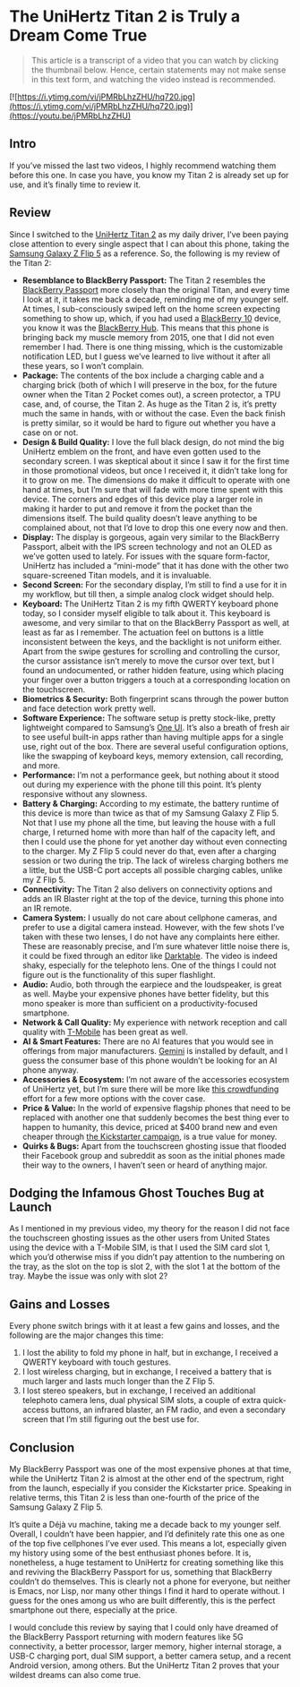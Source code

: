 # The UniHertz Titan 2 is Truly a Dream Come True

> This article is a transcript of a video that you can watch by clicking the thumbnail below. Hence, certain statements may not make sense in this text form, and watching the video instead is recommended.

[![https://i.ytimg.com/vi/jPMRbLhzZHU/hq720.jpg](https://i.ytimg.com/vi/jPMRbLhzZHU/hq720.jpg)](https://youtu.be/jPMRbLhzZHU)

## Intro

If you’ve missed the last two videos, I highly recommend watching them before this one. In case you have, you know my Titan 2 is already set up for use, and it’s finally time to review it.

## Review

Since I switched to the [UniHertz Titan 2](https://www.unihertz.com/products/titan-2) as my daily driver, I’ve been paying close attention to every single aspect that I can about this phone, taking the [Samsung Galaxy Z Flip 5](https://www.samsung.com/us/smartphones/galaxy-z-flip5) as a reference. So, the following is my review of the Titan 2:

- **Resemblance to BlackBerry Passport:** The Titan 2 resembles the [BlackBerry Passport](https://en.wikipedia.org/wiki/BlackBerry_Passport) more closely than the original Titan, and every time I look at it, it takes me back a decade, reminding me of my younger self. At times, I sub-consciously swiped left on the home screen expecting something to show up, which, if you had used a [BlackBerry 10](https://en.wikipedia.org/wiki/BlackBerry_10) device, you know it was the [BlackBerry Hub](https://www.blackberry.com/us/en/support/smartphone/apps/blackberry-hub). This means that this phone is bringing back my muscle memory from 2015, one that I did not even remember I had. There is one thing missing, which is the customizable notification LED, but I guess we’ve learned to live without it after all these years, so I won’t complain.
- **Package:** The contents of the box include a charging cable and a charging brick (both of which I will preserve in the box, for the future owner when the Titan 2 Pocket comes out), a screen protector, a TPU case, and, of course, the Titan 2. As huge as the Titan 2 is, it’s pretty much the same in hands, with or without the case. Even the back finish is pretty similar, so it would be hard to figure out whether you have a case on or not.
- **Design & Build Quality:** I love the full black design, do not mind the big UniHertz emblem on the front, and have even gotten used to the secondary screen. I was skeptical about it since I saw it for the first time in those promotional videos, but once I received it, it didn’t take long for it to grow on me. The dimensions do make it difficult to operate with one hand at times, but I’m sure that will fade with more time spent with this device. The corners and edges of this device play a larger role in making it harder to put and remove it from the pocket than the dimensions itself. The build quality doesn’t leave anything to be complained about, not that I’d love to drop this one every now and then.
- **Display:** The display is gorgeous, again very similar to the BlackBerry Passport, albeit with the IPS screen technology and not an OLED as we’ve gotten used to lately. For issues with the square form-factor, UniHertz has included a “mini-mode” that it has done with the other two square-screened Titan models, and it is invaluable.
- **Second Screen:** For the secondary display, I’m still to find a use for it in my workflow, but till then, a simple analog clock widget should help.
- **Keyboard:** The UniHertz Titan 2 is my fifth QWERTY keyboard phone today, so I consider myself eligible to talk about it. This keyboard is awesome, and very similar to that on the BlackBerry Passport as well, at least as far as I remember. The actuation feel on buttons is a little inconsistent between the keys, and the backlight is not uniform either. Apart from the swipe gestures for scrolling and controlling the cursor, the cursor assistance isn’t merely to move the cursor over text, but I found an undocumented, or rather hidden feature, using which placing your finger over a button triggers a touch at a corresponding location on the touchscreen.
- **Biometrics & Security:** Both fingerprint scans through the power button and face detection work pretty well.
- **Software Experience:** The software setup is pretty stock-like, pretty lightweight compared to Samsung’s [One UI](https://www.samsung.com/us/apps/one-ui). It’s also a breath of fresh air to see useful built-in apps rather than having multiple apps for a single use, right out of the box. There are several useful configuration options, like the swapping of keyboard keys, memory extension, call recording, and more.
- **Performance:** I’m not a performance geek, but nothing about it stood out during my experience with the phone till this point. It’s plenty responsive without any slowness.
- **Battery & Charging:** According to my estimate, the battery runtime of this device is more than twice as that of my Samsung Galaxy Z Flip 5. Not that I use my phone all the time, but leaving the house with a full charge, I returned home with more than half of the capacity left, and then I could use the phone for yet another day without even connecting to the charger. My Z Flip 5 could never do that, even after a charging session or two during the trip. The lack of wireless charging bothers me a little, but the USB-C port accepts all possible charging cables, unlike my Z Flip 5.
- **Connectivity:** The Titan 2 also delivers on connectivity options and adds an IR Blaster right at the top of the device, turning this phone into an IR remote.
- **Camera System:** I usually do not care about cellphone cameras, and prefer to use a digital camera instead. However, with the few shots I’ve taken with these two lenses, I do not have any complaints here either. These are reasonably precise, and I’m sure whatever little noise there is, it could be fixed through an editor like [Darktable](https://www.darktable.org). The video is indeed shaky, especially for the telephoto lens. One of the things I could not figure out is the functionality of this super flashlight.
- **Audio:** Audio, both through the earpiece and the loudspeaker, is great as well. Maybe your expensive phones have better fidelity, but this mono speaker is more than sufficient on a productivity-focused smartphone.
- **Network & Call Quality:** My experience with network reception and call quality with [T-Mobile](https://www.t-mobile.com) has been great as well.
- **AI & Smart Features:** There are no AI features that you would see in offerings from major manufacturers. [Gemini](https://gemini.google.com) is installed by default, and I guess the consumer base of this phone wouldn’t be looking for an AI phone anyway.
- **Accessories & Ecosystem:** I’m not aware of the accessories ecosystem of UniHertz yet, but I’m sure there will be more like [this crowdfunding](https://www.theslickcase.com) effort for a few more options with the cover case.
- **Price & Value:** In the world of expensive flagship phones that need to be replaced with another one that suddenly becomes the best thing ever to happen to humanity, this device, priced at $400 brand new and even cheaper through [the Kickstarter campaign](https://www.kickstarter.com/projects/jellyphone/titan-2-the-latest-5g-qwerty-physical-keyboard-smartphone), is a true value for money.
- **Quirks & Bugs:** Apart from the touchscreen ghosting issue that flooded their Facebook group and subreddit as soon as the initial phones made their way to the owners, I haven’t seen or heard of anything major.

## Dodging the Infamous Ghost Touches Bug at Launch

As I mentioned in my previous video, my theory for the reason I did not face the touchscreen ghosting issues as the other users from United States using the device with a T-Mobile SIM, is that I used the SIM card slot 1, which you’d otherwise miss if you didn’t pay attention to the numbering on the tray, as the slot on the top is slot 2, with the slot 1 at the bottom of the tray. Maybe the issue was only with slot 2?

## Gains and Losses

Every phone switch brings with it at least a few gains and losses, and the following are the major changes this time:

1. I lost the ability to fold my phone in half, but in exchange, I received a QWERTY keyboard with touch gestures.
2. I lost wireless charging, but in exchange, I received a battery that is much larger and lasts much longer than the Z Flip 5.
3. I lost stereo speakers, but in exchange, I received an additional telephoto camera lens, dual physical SIM slots, a couple of extra quick-access buttons, an infrared blaster, an FM radio, and even a secondary screen that I’m still figuring out the best use for.

## Conclusion

My BlackBerry Passport was one of the most expensive phones at that time, while the UniHertz Titan 2 is almost at the other end of the spectrum, right from the launch, especially if you consider the Kickstarter price. Speaking in relative terms, this Titan 2 is less than one-fourth of the price of the Samsung Galaxy Z Flip 5.

It’s quite a Déjà vu machine, taking me a decade back to my younger self. Overall, I couldn’t have been happier, and I’d definitely rate this one as one of the top five cellphones I’ve ever used. This means a lot, especially given my history using some of the best enthusiast phones before. It is, nonetheless, a huge testament to UniHertz for creating something like this and reviving the BlackBerry Passport for us, something that BlackBerry couldn’t do themselves.  This is clearly not a phone for everyone, but neither is Emacs, nor Lisp, nor many other things I find it hard to operate without. I guess for the ones among us who are built differently, this is the perfect smartphone out there, especially at the price.

I would conclude this review by saying that I could only have dreamed of the BlackBerry Passport returning with modern features like 5G connectivity, a better processor, larger memory, higher internal storage, a USB-C charging port, dual SIM support, a better camera setup, and a recent Android version, among others. But the UniHertz Titan 2 proves that your wildest dreams can also come true.
